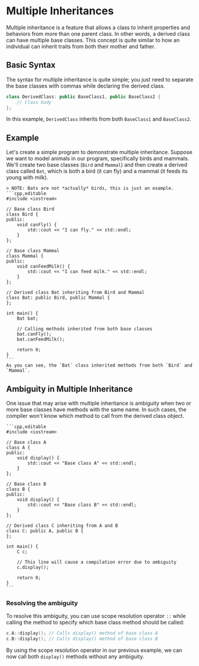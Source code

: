# Multiple Inheritances

Multiple inheritance is a feature that allows a class to inherit properties and behaviors from more than one parent class. In other words, a derived class can have multiple base classes. This concept is quite similar to how an individual can inherit traits from both their mother and father.

## Basic Syntax

The syntax for multiple inheritance is quite simple; you just need to separate the base classes with commas while declaring the derived class.

```cpp
class DerivedClass: public BaseClass1, public BaseClass2 {
    // Class body
};
```

In this example, `DerivedClass` inherits from both `BaseClass1` and `BaseClass2`.

## Example

Let's create a simple program to demonstrate multiple inheritance. Suppose we want to model animals in our program, specifically birds and mammals. We'll create two base classes (`Bird` and `Mammal`) and then create a derived class called `Bat`, which is both a bird (it can fly) and a mammal (it feeds its young with milk).

~~~admonish example title="Example"
> NOTE: Bats are not *actually* birds, this is just an example.
```cpp,editable
#include <iostream>

// Base class Bird
class Bird {
public:
    void canFly() {
        std::cout << "I can fly." << std::endl;
    }
};

// Base class Mammal
class Mammal {
public:
    void canFeedMilk() {
        std::cout << "I can feed milk." << std::endl;
    }
};

// Derived class Bat inheriting from Bird and Mammal
class Bat: public Bird, public Mammal {
};

int main() {
    Bat bat;

    // Calling methods inherited from both base classes
    bat.canFly();
    bat.canFeedMilk();

    return 0;
}
```
As you can see, the `Bat` class inherited methods from both `Bird` and `Mammal`.
~~~

## Ambiguity in Multiple Inheritance

One issue that may arise with multiple inheritance is ambiguity when two or more base classes have methods with the same name. In such cases, the compiler won't know which method to call from the derived class object.

~~~admonish error title="Example"
```cpp,editable
#include <iostream>

// Base class A
class A {
public:
    void display() {
        std::cout << "Base class A" << std::endl;
    }
};

// Base class B
class B {
public:
    void display() {
        std::cout << "Base class B" << std::endl;
    }
};

// Derived class C inheriting from A and B
class C: public A, public B {
};

int main() {
    C c;

    // This line will cause a compilation error due to ambiguity
    c.display();

    return 0;
}
```
~~~

### Resolving the ambiguity
To resolve this ambiguity, you can use scope resolution operator `::` while calling the method to specify which base class method should be called:

```cpp
c.A::display(); // Calls display() method of base class A
c.B::display(); // Calls display() method of base class B
```

By using the scope resolution operator in our previous example, we can now call both `display()` methods without any ambiguity.
